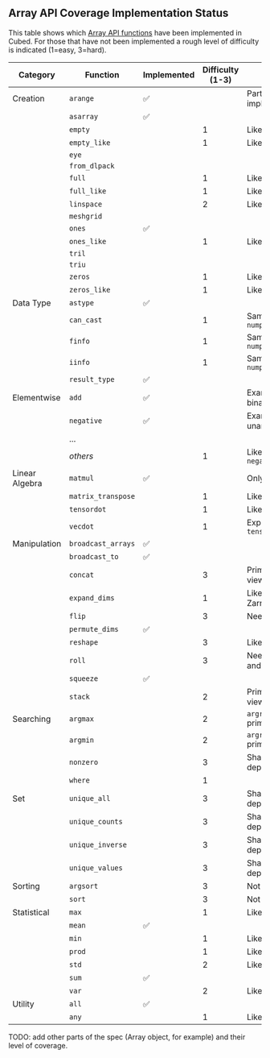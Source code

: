 ## Array API Coverage Implementation Status

This table shows which [Array API functions](https://data-apis.org/array-api/latest/API_specification/index.html) have been implemented in Cubed. For those that have not been implemented a rough level of difficulty is indicated (1=easy, 3=hard).

| Category       | Function           | Implemented        | Difficulty (1-3) | Notes                        |
| -------------- | ------------------ | ------------------ | ---------------- | ---------------------------- |
| Creation       | `arange`           | :white_check_mark: |                  | Partial implementation       |
|                | `asarray`          | :white_check_mark: |                  |                              |
|                | `empty`            |                    | 1                | Like `ones`                  |
|                | `empty_like`       |                    | 1                | Like `ones`                  |
|                | `eye`              |                    |                  |                              |
|                | `from_dlpack`      |                    |                  |                              |
|                | `full`             |                    | 1                | Like `ones`                  |
|                | `full_like`        |                    | 1                | Like `ones`                  |
|                | `linspace`         |                    | 2                | Like `arange`                |
|                | `meshgrid`         |                    |                  |                              |
|                | `ones`             | :white_check_mark: |                  |                              |
|                | `ones_like`        |                    | 1                | Like `ones`                  |
|                | `tril`             |                    |                  |                              |
|                | `triu`             |                    |                  |                              |
|                | `zeros`            |                    | 1                | Like `ones`                  |
|                | `zeros_like`       |                    | 1                | Like `ones`                  |
| Data Type      | `astype`           | :white_check_mark: |                  |                              |
|                | `can_cast`         |                    | 1                | Same as `numpy.array_api`    |
|                | `finfo`            |                    | 1                | Same as `numpy.array_api`    |
|                | `iinfo`            |                    | 1                | Same as `numpy.array_api`    |
|                | `result_type`      | :white_check_mark: |                  |                              |
| Elementwise    | `add`              | :white_check_mark: |                  | Example of a binary function |
|                | `negative`         | :white_check_mark: |                  | Example of a unary function  |
|                | ...                |                    |                  |                              |
|                | _others_           |                    | 1                | Like `add` or `negative`     |
| Linear Algebra | `matmul`           | :white_check_mark: |                  | Only 2D case                 |
|                | `matrix_transpose` |                    | 1                | Like Dask                    |
|                | `tensordot`        |                    | 1                | Like Dask                    |
|                | `vecdot`           |                    | 1                | Express using `tensordot`    |
| Manipulation   | `broadcast_arrays` | :white_check_mark: |                  |                              |
|                | `broadcast_to`     | :white_check_mark: |                  |                              |
|                | `concat`           |                    | 3                | Primitive (Zarr view)        |
|                | `expand_dims`      |                    | 1                | Like `squeeze` or Zarr view  |
|                | `flip`             |                    | 3                | Needs indexing               |
|                | `permute_dims`     | :white_check_mark: |                  |                              |
|                | `reshape`          |                    | 3                | Like Dask                    |
|                | `roll`             |                    | 3                | Needs `concat` and `reshape` |
|                | `squeeze`          | :white_check_mark: |                  |                              |
|                | `stack`            |                    | 2                | Primitive (Zarr view)        |
| Searching      | `argmax`           |                    | 2                | `argreduction` primitive     |
|                | `argmin`           |                    | 2                | `argreduction` primitive     |
|                | `nonzero`          |                    | 3                | Shape is data dependent      |
|                | `where`            |                    | 1                |                              |
| Set            | `unique_all`       |                    | 3                | Shape is data dependent      |
|                | `unique_counts`    |                    | 3                | Shape is data dependent      |
|                | `unique_inverse`   |                    | 3                | Shape is data dependent      |
|                | `unique_values`    |                    | 3                | Shape is data dependent      |
| Sorting        | `argsort`          |                    | 3                | Not in Dask                  |
|                | `sort`             |                    | 3                | Not in Dask                  |
| Statistical    | `max`              |                    | 1                | Like `sum`                   |
|                | `mean`             | :white_check_mark: |                  |                              |
|                | `min`              |                    | 1                | Like `sum`                   |
|                | `prod`             |                    | 1                | Like `sum`                   |
|                | `std`              |                    | 2                | Like `mean`                  |
|                | `sum`              | :white_check_mark: |                  |                              |
|                | `var`              |                    | 2                | Like `mean`                  |
| Utility        | `all`              | :white_check_mark: |                  |                              |
|                | `any`              |                    | 1                | Like `all`                   |

TODO: add other parts of the spec (Array object, for example) and their level of coverage.
